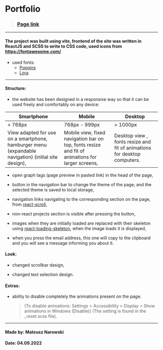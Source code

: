 # Portfolio

> ### [Page link](https://malelus-portfolio.netlify.app/)

---

#### The project was built using vite, frontend of the site was written in ReactJS and SCSS to write to CSS code, used icons from https://fontawesome.com/

- used fonts:
  - [Poppins](https://fonts.google.com/specimen/Poppins)
  - [Lora](https://fonts.google.com/specimen/Lora)

---

#### Structure:

- the website has been designed in a responsive way so that it can be used freely and comfortably on any device:

| Smartphone                                                                                          | Mobile                                                                                           | Desktop                                                                  |
| --------------------------------------------------------------------------------------------------- | ------------------------------------------------------------------------------------------------ | ------------------------------------------------------------------------ |
| < 768px                                                                                             | 768px - 999px                                                                                    | > 1000px                                                                 |
| View adapted for use on a smartphone, hamburger menu (expandable navigation) (initial site design), | Mobile view, fixed navigation bar on top, fonts resize and fit of animations for larger screens, | Desktop view , fonts resize and fit of animations for desktop computers. |

- open graph tags (page preview in pasted link) in the head of the page,

- button in the navigation bar to change the theme of the page, and the selected theme is saved to local storage,

- navigation links navigating to the corresponding section on the page, from [react-scroll](https://www.npmjs.com/package/react-scroll),

- non-react projects section is visible after pressing the button,

- images when they are initially loaded are replaced with their skeleton using [react-loading-skeleton](https://www.npmjs.com/package/react-loading-skeleton), when the image loads it is displayed,

- when you press the email address, this one will copy to the clipboard and you will see a message informing you about it.

#### Look:

- changed scrollbar design,

- changed text selection design.

#### Extras:

- ability to disable completely the animations present on the page.

  > (To disable animations: Settings > Accessibility > Display > Show animations in Windows (Disable)) (The setting is found in the \_reset.scss file).

---

#### Made by: Mateusz Narowski

#### Date: 04.09.2022
